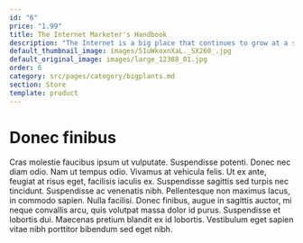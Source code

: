 ```yaml
---
id: "6"
price: "1.99"
title: The Internet Marketer's Handbook
description: "The Internet is a big place that continues to grow at a substantial rate and diversify every year.\_ \_ \_ \_ \_ There are currently over 4 billion users on the Internet today, and more than 1.95 billion websites that, as an Internet business owner you’ll have to compete with.\_ \_ \_ \_ \_ \_ \_ \_ \_ \_ \_ \_ \_ \_ \_ \_ \_ \_ \_ \_ \_ \_ \_ \_ \_ \_ \_ \_ \_ \_ \_ \_ \_ \_ \_ \_ \_ \_ \_ \_ \_ In today's 24/7 connected world, getting in front of the right customers at the right time can be a challenge.\_ By taking the right actions today, you can start to turn your Internet business around so that you can achieve success."
default_thumbnail_image: images/51uWkoxnXaL._SX260_.jpg
default_original_image: images/large_12388_01.jpg
order: 6
category: src/pages/category/bigplants.md
section: Store
template: product
---
```


# Donec finibus

Cras molestie faucibus ipsum ut vulputate. Suspendisse potenti. Donec nec diam odio. Nam ut tempus odio. Vivamus at vehicula felis. Ut ex ante, feugiat at risus eget, facilisis iaculis ex. Suspendisse sagittis sed turpis nec tincidunt. Suspendisse ac venenatis nibh. Pellentesque non maximus lacus, in commodo sapien. Nulla facilisi. Donec finibus, augue in sagittis auctor, mi neque convallis arcu, quis volutpat massa dolor id purus. Suspendisse et lobortis dui. Maecenas pretium blandit ex id lobortis. Vestibulum eget sapien vitae nibh porttitor bibendum sed eget nibh.
